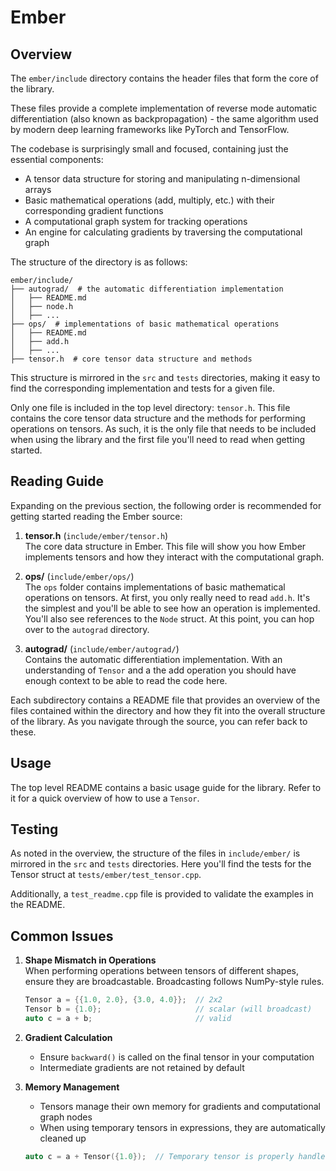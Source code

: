 # Ember

## Overview
The `ember/include` directory contains the header files that form the core of 
the library.

These files provide a complete implementation of reverse mode automatic 
differentiation (also known as backpropagation) - the same algorithm used by 
modern deep learning frameworks like PyTorch and TensorFlow.

The codebase is surprisingly small and focused, containing just the essential 
components:
- A tensor data structure for storing and manipulating n-dimensional arrays
- Basic mathematical operations (add, multiply, etc.) with their corresponding
  gradient functions
- A computational graph system for tracking operations
- An engine for calculating gradients by traversing the computational graph

The structure of the directory is as follows:
```
ember/include/
├── autograd/  # the automatic differentiation implementation
│   ├── README.md
│   ├── node.h
│   ├── ...
├── ops/  # implementations of basic mathematical operations
│   ├── README.md
│   ├── add.h
│   ├── ...
├── tensor.h  # core tensor data structure and methods
```

This structure is mirrored in the `src` and `tests` directories, making it 
easy to find the corresponding implementation and tests for a given file.

Only one file is included in the top level directory: `tensor.h`. This 
file contains the core tensor data structure and the methods for performing 
operations on tensors. As such, it is the only file that needs to be included 
when using the library and the first file you'll need to read when getting 
started.

## Reading Guide
Expanding on the previous section, the following order is recommended for 
getting started reading the Ember source:

1. **tensor.h** (`include/ember/tensor.h`)  
   The core data structure in Ember. This file will show you how Ember 
   implements tensors and how they interact with the computational graph.

2. **ops/** (`include/ember/ops/`)  
   The `ops` folder contains implementations of basic mathematical operations 
   on tensors. At first, you only really need to read `add.h`. It's the 
   simplest and you'll be able to see how an operation is implemented. You'll 
   also see references to the `Node` struct. At this point, you can hop over 
   to the `autograd` directory.

3. **autograd/** (`include/ember/autograd/`)  
   Contains the automatic differentiation implementation. With an understanding
   of `Tensor` and a the add operation you should have enough context to be able
   to read the code here.

Each subdirectory contains a README file that provides an overview of the files 
contained within the directory and how they fit into the overall structure of 
the library. As you navigate through the source, you can refer back to these.

## Usage 
The top level README contains a basic usage guide for the library. Refer to it 
for a quick overview of how to use a `Tensor`.

## Testing
As noted in the overview, the structure of the files in `include/ember/` is 
mirrored in the `src` and `tests` directories. Here you'll find the tests for 
the Tensor struct at `tests/ember/test_tensor.cpp`. 

Additionally, a `test_readme.cpp` file is provided to validate the examples in 
the README.

## Common Issues

1. **Shape Mismatch in Operations**  
   When performing operations between tensors of different shapes, ensure they are 
   broadcastable. Broadcasting follows NumPy-style rules.
   ```cpp
   Tensor a = {{1.0, 2.0}, {3.0, 4.0}};  // 2x2
   Tensor b = {1.0};                     // scalar (will broadcast)
   auto c = a + b;                       // valid
   ```

2. **Gradient Calculation**  
   - Ensure `backward()` is called on the final tensor in your computation
   - Intermediate gradients are not retained by default

3. **Memory Management**  
   - Tensors manage their own memory for gradients and computational graph nodes
   - When using temporary tensors in expressions, they are automatically cleaned up
   ```cpp
   auto c = a + Tensor({1.0});  // Temporary tensor is properly handled
   ```
